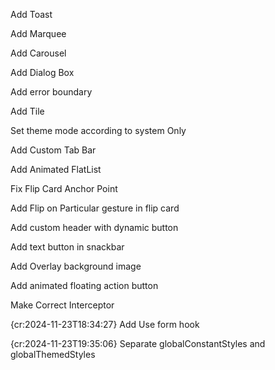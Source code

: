 Add Toast

Add Marquee

Add Carousel

Add Dialog Box

Add error boundary

Add Tile

Set theme mode according to system Only

Add Custom Tab Bar

Add Animated FlatList

Fix Flip Card Anchor Point

Add Flip on Particular gesture in flip card

Add custom header with dynamic button

Add text button in snackbar

Add Overlay background image

Add animated floating action button

Make Correct Interceptor

{cr:2024-11-23T18:34:27} Add Use form hook

{cr:2024-11-23T19:35:06} Separate globalConstantStyles and globalThemedStyles
